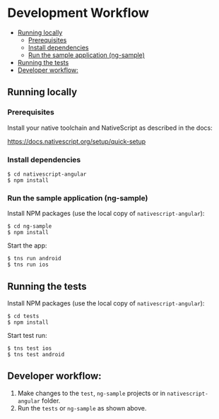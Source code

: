 # Development Workflow

<!-- TOC depthFrom:2 -->

- [Running locally](#running-locally)
    - [Prerequisites](#prerequisites)
    - [Install dependencies](#install-dependencies)
    - [Run the sample application (ng-sample)](#run-the-sample-application-ng-sample)
- [Running the tests](#running-the-tests)
- [Developer workflow:](#developer-workflow)

<!-- /TOC -->

## Running locally

### Prerequisites

Install your native toolchain and NativeScript as described in the docs:

https://docs.nativescript.org/setup/quick-setup


### Install dependencies

```
$ cd nativescript-angular
$ npm install
```

### Run the sample application (ng-sample)

Install NPM packages (use the local copy of `nativescript-angular`):
```
$ cd ng-sample
$ npm install
```

Start the app:

```
$ tns run android
$ tns run ios
```

## Running the tests

Install NPM packages (use the local copy of `nativescript-angular`):
```
$ cd tests
$ npm install
```

Start test run:

```
$ tns test ios
$ tns test android
```

## Developer workflow:

1. Make changes to the `test`, `ng-sample` projects or in `nativescript-angular` folder.
2. Run the `tests` or `ng-sample` as shown above.